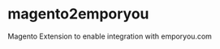 magento2emporyou
===========================
Magento Extension to enable integration with emporyou.com
